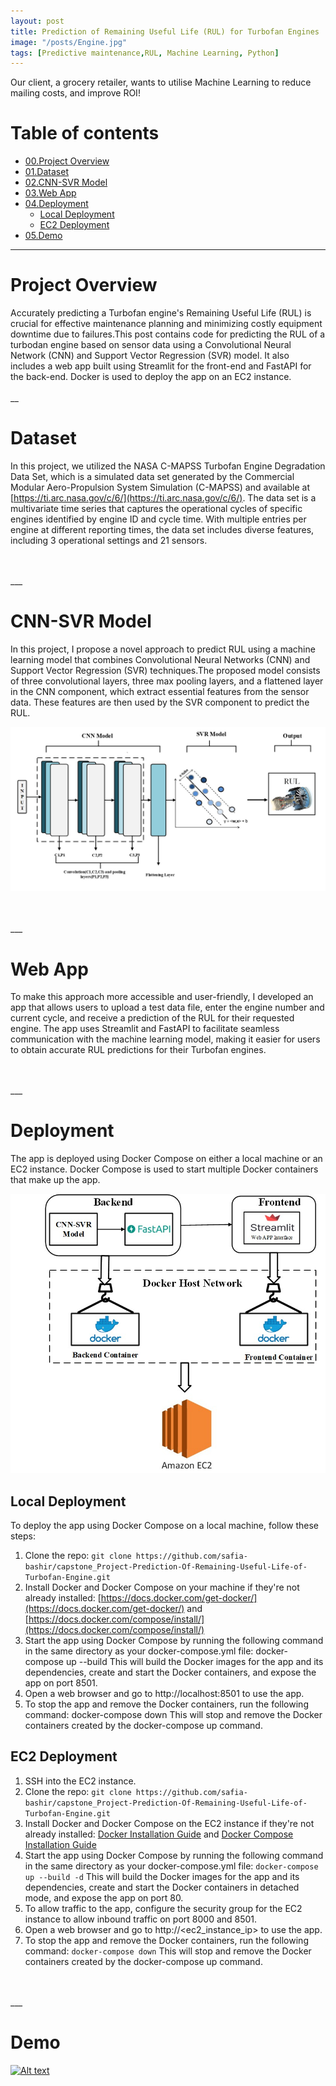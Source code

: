 ```yaml
---
layout: post
title: Prediction of Remaining Useful Life (RUL) for Turbofan Engines
image: "/posts/Engine.jpg"
tags: [Predictive maintenance,RUL, Machine Learning, Python]
---
```

Our client, a grocery retailer, wants to utilise Machine Learning to reduce mailing costs, and improve ROI!

# Table of contents


- [00.Project Overview](#overview-main)
- [01.Dataset](#dataset)
- [02.CNN-SVR Model](#cnn-svr)
- [03.Web App](#web-app)
- [04.Deployment](#deployment)
  - [Local Deployment](#local-deployment)
  - [EC2 Deployment](#ec2-deployment)
- [05.Demo](#demo)

___

# Project Overview  <a name="overview-main"></a>



Accurately predicting a Turbofan engine's Remaining Useful Life (RUL) is crucial for effective maintenance planning and minimizing costly equipment downtime due to failures.This post contains code for predicting the RUL of a turbodan engine based on sensor data using a Convolutional Neural Network (CNN) and Support Vector Regression (SVR) model. It also includes a web app built using Streamlit for the front-end and FastAPI for the back-end. Docker is used to deploy the app on an EC2 instance.
<br>
<br>
__


# Dataset <a name="dataset"></a>

In this project, we utilized the NASA C-MAPSS Turbofan Engine Degradation Data Set, which is a simulated data set generated by the Commercial Modular Aero-Propulsion System Simulation (C-MAPSS) and available at [https://ti.arc.nasa.gov/c/6/](https://ti.arc.nasa.gov/c/6/). The data set is a multivariate time series that captures the operational cycles of specific engines identified by engine ID and cycle time. With multiple entries per engine at different reporting times, the data set includes diverse features, including 3 operational settings and 21 sensors. <br> 

<br>
<br>
___


# CNN-SVR Model <a name="cnn-svr"></a>

In this project, I propose a novel approach to predict RUL using a machine learning model that combines Convolutional Neural Networks (CNN) and Support Vector Regression (SVR) techniques.The proposed model consists of three convolutional layers, three max pooling layers, and a flattened layer in the CNN component, which extract essential features from the sensor data. These features are then used by the SVR component to predict the RUL.
<br>

![alt text](/img/posts/CNN_SVR.jpg "CNN_SVR")

<br>
<br>
___

# Web App <a name="web-app"></a>

To make this approach more accessible and user-friendly, I developed an app that allows users to upload a test data file, enter the engine number and current cycle, and receive a prediction of the RUL for their requested engine. The app uses Streamlit and FastAPI to facilitate seamless communication with the machine learning model, making it easier for users to obtain accurate RUL predictions for their Turbofan engines. 

<br>
<br>
___


# Deployment <a name="deployment-main"></a>
The app is deployed using Docker Compose on either a local machine or an EC2 instance. Docker Compose is used to start multiple Docker containers that make up the app. 

![alt text](/img/posts/Deployment_EC2.jpg "CNN_SVR")
<br>

## Local Deployment <a name="local-deployment"></a>
To deploy the app using Docker Compose on a local machine, follow these steps:

1. Clone the repo: `git clone https://github.com/safia-bashir/capstone_Project-Prediction-Of-Remaining-Useful-Life-of-Turbofan-Engine.git`
2. Install Docker and Docker Compose on your machine if they're not already installed: [https://docs.docker.com/get-docker/](https://docs.docker.com/get-docker/) and [https://docs.docker.com/compose/install/](https://docs.docker.com/compose/install/)
3. Start the app using Docker Compose by running the following command in the same directory as your docker-compose.yml file: docker-compose up --build This will build the Docker images for the app and its dependencies, create and start the Docker containers, and expose the app on port 8501.
4. Open a web browser and go to http://localhost:8501 to use the app.
5. To stop the app and remove the Docker containers, run the following command: docker-compose down This will stop and remove the Docker containers created by the docker-compose up command.


## EC2 Deployment <a name="ec2-deployment"></a>

1. SSH into the EC2 instance.
2. Clone the repo: `git clone https://github.com/safia-bashir/capstone_Project-Prediction-Of-Remaining-Useful-Life-of-Turbofan-Engine.git`
3. Install Docker and Docker Compose on the EC2 instance if they're not already installed: [Docker Installation Guide](https://docs.docker.com/get-docker/) and [Docker Compose Installation Guide](https://docs.docker.com/compose/install/)
4. Start the app using Docker Compose by running the following command in the same directory as your docker-compose.yml file: `docker-compose up --build -d` This will build the Docker images for the app and its dependencies, create and start the Docker containers in detached mode, and expose the app on port 80.
5. To allow traffic to the app, configure the security group for the EC2 instance to allow inbound traffic on port 8000 and 8501.
6. Open a web browser and go to http://<ec2_instance_ip> to use the app.
7. To stop the app and remove the Docker containers, run the following command: `docker-compose down` This will stop and remove the Docker containers created by the docker-compose up command.

<br>
<br>
___



# Demo <a name="demo-main"></a>
[![Alt text](https://img.youtube.com/vi/05X7luF_MQc/0.jpg)](https://www.youtube.com/watch?v=05X7luF_MQc)
